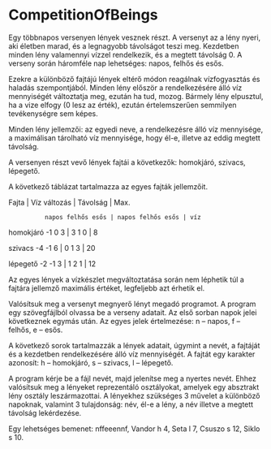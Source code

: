 # CompetitionOfBeings

Egy többnapos versenyen lények vesznek részt. 
A versenyt az a lény nyeri, aki életben marad, és a legnagyobb távolságot teszi meg. 
Kezdetben minden lény valamennyi vízzel rendelkezik, és a megtett távolság 0. 
A verseny során háromféle nap lehetséges: napos, felhős és esős. 

Ezekre a különböző fajtájú lények eltérő módon reagálnak vízfogyasztás és haladás szempontjából. 
Minden lény először a rendelkezésére álló víz mennyiségét változtatja meg, ezután ha tud, mozog. 
Bármely lény elpusztul, ha a vize elfogy (0 lesz az érték), ezután értelemszerűen semmilyen tevékenységre sem képes.

Minden lény jellemzői: 
az egyedi neve, a rendelkezésre álló víz mennyisége, a maximálisan tárolható víz mennyisége, hogy él-e, illetve az eddig megtett távolság. 

A versenyen részt vevő lények fajtái a következők: homokjáró, szivacs, lépegető.

A következő táblázat tartalmazza az egyes fajták jellemzőit.

Fajta |          Víz változás   |      Távolság     | Max.

              napos felhős esős | napos felhős esős | víz
 
homokjáró                -1 0 3 |             3 1 0 | 8

szivacs                 -4 -1 6 |             0 1 3 | 20

lépegető                -2 -1 3 |             1 2 1 | 12

Az egyes lények a vízkészlet megváltoztatása során nem léphetik túl a fajtára jellemző maximális értéket, legfeljebb azt érhetik el.

Valósítsuk meg a versenyt megnyerő lényt megadó programot. 
A program egy szövegfájlból olvassa be a verseny adatait. 
Az első sorban napok jelei következnek egymás után. 
Az egyes jelek értelmezése: n – napos, f – felhős, e – esős. 

A következő sorok tartalmazzák a lények adatait, úgymint a nevét, a fajtáját és a kezdetben rendelkezésére álló víz mennyiségét. 
A fajtát egy karakter azonosít: h – homokjáró, s – szivacs, l – lépegető.

A program kérje be a fájl nevét, majd jelenítse meg a nyertes nevét. 
Ehhez valósítsuk meg a lényeket reprezentáló osztályokat, amelyek egy absztrakt lény osztály leszármazottai. 
A lényekhez szükséges 3 művelet a különböző napoknak, valamint 3 tulajdonság: név, él-e a lény, a név illetve a megtett távolság lekérdezése.

Egy lehetséges bemenet:
nffeeennf, 
Vandor h 4, 
Seta l 7, 
Csuszo s 12, 
Siklo s 10.
